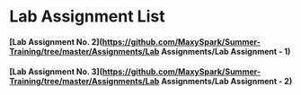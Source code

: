 # Lab Assignment List

#### [Lab Assignment No. 2](https://github.com/MaxySpark/Summer-Training/tree/master/Assignments/Lab Assignments/Lab Assignment - 1)

#### [Lab Assignment No. 3](https://github.com/MaxySpark/Summer-Training/tree/master/Assignments/Lab Assignments/Lab Assignment - 2)